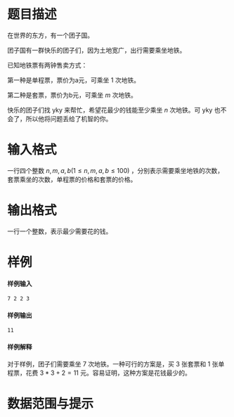 
# 题目描述

在世界的东方，有一个团子国。

团子国有一群快乐的团子们，因为土地宽广，出行需要乘坐地铁。

已知地铁票有两钟售卖方式：

第一种是单程票，票价为a元，可乘坐 $1$ 次地铁。

第二种是套票，票价为b元，可乘坐 $m$ 次地铁。

快乐的团子们找 yky 来帮忙，希望花最少的钱能至少乘坐 $n$ 次地铁。可 yky 也不会了，所以他将问题丢给了机智的你。


# 输入格式

一行四个整数 $n, m, a, b(1 \leq n, m, a, b \leq 100)$ ，分别表示需要乘坐地铁的次数，套票乘坐的次数，单程票的价格和套票的价格。

# 输出格式

一行一个整数，表示最少需要花的钱。

# 样例

#### 样例输入

```plain
7 2 2 3
```

#### 样例输出

```plain
11
```

#### 样例解释

对于样例，团子们需要乘坐 $7$ 次地铁。一种可行的方案是，买 $3$ 张套票和 $1$ 张单程票，花费 $3*3+2=11$ 元。容易证明，这种方案是花钱最少的。

# 数据范围与提示



